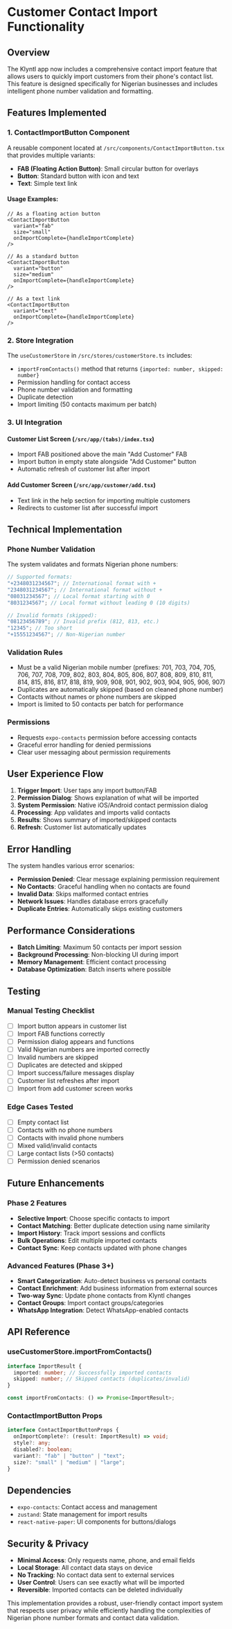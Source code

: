 # Customer Contact Import Functionality

## Overview

The Klyntl app now includes a comprehensive contact import feature that allows users to quickly import customers from their phone's contact list. This feature is designed specifically for Nigerian businesses and includes intelligent phone number validation and formatting.

## Features Implemented

### 1. ContactImportButton Component

A reusable component located at `/src/components/ContactImportButton.tsx` that provides multiple variants:

- **FAB (Floating Action Button)**: Small circular button for overlays
- **Button**: Standard button with icon and text
- **Text**: Simple text link

#### Usage Examples:

```tsx
// As a floating action button
<ContactImportButton
  variant="fab"
  size="small"
  onImportComplete={handleImportComplete}
/>

// As a standard button
<ContactImportButton
  variant="button"
  size="medium"
  onImportComplete={handleImportComplete}
/>

// As a text link
<ContactImportButton
  variant="text"
  onImportComplete={handleImportComplete}
/>
```

### 2. Store Integration

The `useCustomerStore` in `/src/stores/customerStore.ts` includes:

- `importFromContacts()` method that returns `{imported: number, skipped: number}`
- Permission handling for contact access
- Phone number validation and formatting
- Duplicate detection
- Import limiting (50 contacts maximum per batch)

### 3. UI Integration

#### Customer List Screen (`/src/app/(tabs)/index.tsx`)

- Import FAB positioned above the main "Add Customer" FAB
- Import button in empty state alongside "Add Customer" button
- Automatic refresh of customer list after import

#### Add Customer Screen (`/src/app/customer/add.tsx`)

- Text link in the help section for importing multiple customers
- Redirects to customer list after successful import

## Technical Implementation

### Phone Number Validation

The system validates and formats Nigerian phone numbers:

```typescript
// Supported formats:
"+2348031234567"; // International format with +
"2348031234567"; // International format without +
"08031234567"; // Local format starting with 0
"8031234567"; // Local format without leading 0 (10 digits)

// Invalid formats (skipped):
"08123456789"; // Invalid prefix (812, 813, etc.)
"12345"; // Too short
"+15551234567"; // Non-Nigerian number
```

### Validation Rules

- Must be a valid Nigerian mobile number (prefixes: 701, 703, 704, 705, 706, 707, 708, 709, 802, 803, 804, 805, 806, 807, 808, 809, 810, 811, 814, 815, 816, 817, 818, 819, 909, 908, 901, 902, 903, 904, 905, 906, 907)
- Duplicates are automatically skipped (based on cleaned phone number)
- Contacts without names or phone numbers are skipped
- Import is limited to 50 contacts per batch for performance

### Permissions

- Requests `expo-contacts` permission before accessing contacts
- Graceful error handling for denied permissions
- Clear user messaging about permission requirements

## User Experience Flow

1. **Trigger Import**: User taps any import button/FAB
2. **Permission Dialog**: Shows explanation of what will be imported
3. **System Permission**: Native iOS/Android contact permission dialog
4. **Processing**: App validates and imports valid contacts
5. **Results**: Shows summary of imported/skipped contacts
6. **Refresh**: Customer list automatically updates

## Error Handling

The system handles various error scenarios:

- **Permission Denied**: Clear message explaining permission requirement
- **No Contacts**: Graceful handling when no contacts are found
- **Invalid Data**: Skips malformed contact entries
- **Network Issues**: Handles database errors gracefully
- **Duplicate Entries**: Automatically skips existing customers

## Performance Considerations

- **Batch Limiting**: Maximum 50 contacts per import session
- **Background Processing**: Non-blocking UI during import
- **Memory Management**: Efficient contact processing
- **Database Optimization**: Batch inserts where possible

## Testing

### Manual Testing Checklist

- [ ] Import button appears in customer list
- [ ] Import FAB functions correctly
- [ ] Permission dialog appears and functions
- [ ] Valid Nigerian numbers are imported correctly
- [ ] Invalid numbers are skipped
- [ ] Duplicates are detected and skipped
- [ ] Import success/failure messages display
- [ ] Customer list refreshes after import
- [ ] Import from add customer screen works

### Edge Cases Tested

- [ ] Empty contact list
- [ ] Contacts with no phone numbers
- [ ] Contacts with invalid phone numbers
- [ ] Mixed valid/invalid contacts
- [ ] Large contact lists (>50 contacts)
- [ ] Permission denied scenarios

## Future Enhancements

### Phase 2 Features

- **Selective Import**: Choose specific contacts to import
- **Contact Matching**: Better duplicate detection using name similarity
- **Import History**: Track import sessions and conflicts
- **Bulk Operations**: Edit multiple imported contacts
- **Contact Sync**: Keep contacts updated with phone changes

### Advanced Features (Phase 3+)

- **Smart Categorization**: Auto-detect business vs personal contacts
- **Contact Enrichment**: Add business information from external sources
- **Two-way Sync**: Update phone contacts from Klyntl changes
- **Contact Groups**: Import contact groups/categories
- **WhatsApp Integration**: Detect WhatsApp-enabled contacts

## API Reference

### useCustomerStore.importFromContacts()

```typescript
interface ImportResult {
  imported: number; // Successfully imported contacts
  skipped: number; // Skipped contacts (duplicates/invalid)
}

const importFromContacts: () => Promise<ImportResult>;
```

### ContactImportButton Props

```typescript
interface ContactImportButtonProps {
  onImportComplete?: (result: ImportResult) => void;
  style?: any;
  disabled?: boolean;
  variant?: "fab" | "button" | "text";
  size?: "small" | "medium" | "large";
}
```

## Dependencies

- `expo-contacts`: Contact access and management
- `zustand`: State management for import results
- `react-native-paper`: UI components for buttons/dialogs

## Security & Privacy

- **Minimal Access**: Only requests name, phone, and email fields
- **Local Storage**: All contact data stays on device
- **No Tracking**: No contact data sent to external services
- **User Control**: Users can see exactly what will be imported
- **Reversible**: Imported contacts can be deleted individually

This implementation provides a robust, user-friendly contact import system that respects user privacy while efficiently handling the complexities of Nigerian phone number formats and contact data validation.
